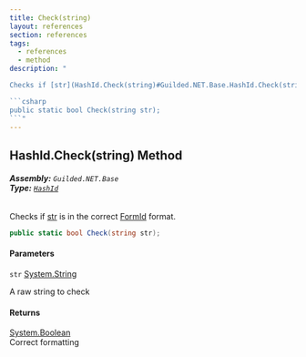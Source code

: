 ```yaml
---
title: Check(string)
layout: references
section: references
tags:
  - references
  - method
description: "

Checks if [str](HashId.Check(string)#Guilded.NET.Base.HashId.Check(string).str 'Guilded.NET.Base.HashId.Check(string).str') is in the correct [FormId](FormId 'Guilded.NET.Base.FormId') format.

```csharp
public static bool Check(string str);
```"
---
```


## HashId.Check(string) Method
###### **Assembly:** `Guilded.NET.Base`<br/>**Type:** [`HashId`](HashId 'Guilded.NET.Base.HashId')

Checks if [str](HashId.Check(string)#Guilded.NET.Base.HashId.Check(string).str 'Guilded.NET.Base.HashId.Check(string).str') is in the correct [FormId](FormId 'Guilded.NET.Base.FormId') format.

```csharp
public static bool Check(string str);
```
#### Parameters

<a name='Guilded.NET.Base.HashId.Check(string).str'></a>

`str` [System.String](https://docs.microsoft.com/en-us/dotnet/api/System.String 'System.String')

A raw string to check

#### Returns
[System.Boolean](https://docs.microsoft.com/en-us/dotnet/api/System.Boolean 'System.Boolean')  
Correct formatting